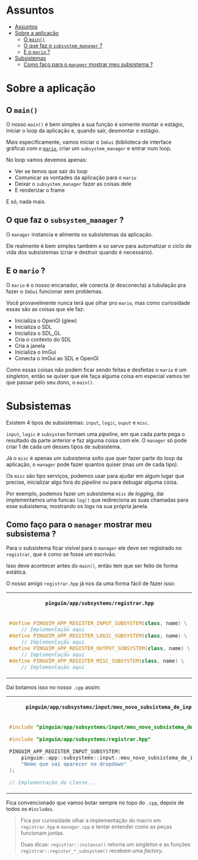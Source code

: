 # Assuntos

- [Assuntos](#assuntos)
- [Sobre a aplicação](#sobre-a-aplicação)
  - [O `main()`](#o-main)
  - [O que faz o `subsystem_manager` ?](#o-que-faz-o-subsystem_manager-)
  - [E o `mario` ?](#e-o-mario-)
- [Subsistemas](#subsistemas)
  - [Como faço para o `manager` mostrar meu subsistema ?](#como-faço-para-o-manager-mostrar-meu-subsistema-)

# Sobre a aplicação

## O `main()`

O nosso `main()` é bem simples a sua função é somente montar
o estágio, iniciar o loop da aplicação e, quando sair,
desmontar o estágio.

Mais especificamente, vamos iniciar o `ImGui` (biblioteca de
interface gráfica) com o [`mario`](#mario-), criar um
`subsystem_manager` e entrar num loop.

No loop vamos devemos apenas:
- Ver se temos que sair do loop
- Comunicar as vontades da aplicação para o `mario`
- Deixar o `subsystem_manager` fazer as coisas dele
- E renderizar o frame

E só, nada mais.

## O que faz o `subsystem_manager` ?

O `manager` instancia e alimenta os subsistemas da aplicação.

Ele realmente é bem simples também e so serve para automatizar
o ciclo de vida dos subsistemas (criar e destruir quando é
necessário).

## E o `mario` ?

O `mario` é o nosso encanador, ele conecta (e desconecta) a
tubulação pra fazer o `ImGui` funcionar sem problemas.

Você provavelmente nunca terá que olhar pro `mario`, mas como
curiosidade essas são as coisas que ele faz:
- Inicializa o OpenGl (glew)
- Inicializa o SDL
- Inicializa o SDL_GL
- Cria o contexto do SDL
- Cria a janela
- Inicializa o ImGui
- Conecta o ImGui ao SDL e OpenGl
  
Como essas coisas não podem ficar sendo feitas e desfeitas
o `mario` é um *singleton*, então se quiser que ele faça alguma
coisa em especial vamos ter que passar pelo seu dono, o `main()`.

# Subsistemas

Existem 4 tipos de subsistemas: `input`, `logic`, `ouput` e
`misc`.

`input`, `logic` e `subsystem` formam uma *pipeline*, em que
cada parte pega o resultado da parte anterior e faz alguma coisa
com ele. O `manager` só pode criar 1 de cada um desses tipos de
subsistema.

Já o `misc` é apenas um subsistema solto que quer fazer parte do
loop da aplicação, o `manager` pode fazer quantos quiser (mas
um de cada tipo).

Os `misc` são tipo serviços, podemos usar para ajudar em algum
lugar que precise, inicializar algo fora do *pipeline* ou para
debugar alguma coisa.

Por exemplo, podemos fazer um subsistema `misc` de *logging*, dai
implementamos uma funcao `log()` que redireciona as suas chamadas
para esse subsistema, mostrando os *logs* na sua própria janela.

## Como faço para o `manager` mostrar meu subsistema ?

Para o subsistema ficar visível para o `manager` ele deve ser
registrado no `registrar`, que é como se fosse um escrivão.

Isso deve acontecer antes do `main()`, então tem que ser feito
de forma estática.

O nosso amigo `registrar.hpp` já nos da uma forma fácil de fazer isso:

<table>
<tr><th>

`pinguim/app/subsystems/registrar.hpp` 

</th></tr>
<tr><td>

```cpp
#define PINGUIM_APP_REGISTER_INPUT_SUBSYSTEM(class, name) \
    // Implementação aqui
#define PINGUIM_APP_REGISTER_LOGIC_SUBSYSTEM(class, name) \
    // Implementação aqui
#define PINGUIM_APP_REGISTER_OUTPUT_SUBSYSTEM(class, name) \
    // Implementação aqui
#define PINGUIM_APP_REGISTER_MISC_SUBSYSTEM(class, name) \
    // Implementação aqui
```

</tr></td>
</table>

Dai botamos isso no nosso `.cpp` assim:

<table>
<tr><th>

`pinguim/app/subsystems/input/meu_novo_subsistema_de_input.cpp`

</th></tr>
<tr><td>

```cpp
#include "pinguim/app/subsystems/input/meu_novo_subsistema_de_input.hpp"

#include "pinguim/app/subsystems/registrar.hpp"

PINGUIM_APP_REGISTER_INPUT_SUBSYSTEM(
    pinguim::app::subsystems::input::meu_novo_subsistema_de_input,
    "Nome que vai aparecer no dropdown"
);

// Implementação da classe...
```

</tr></td>
</table>

Fica convencionado que vamos botar sempre no topo do `.cpp`,
depois de todos os `#includes`.

> Fica por curiosidade olhar a implementação do macro em
> `registrar.hpp` e `manager.cpp` e tentar entender como
> as peças funcionam juntas.
>
> Duas dicas: `registrar::instance()` retorna um *singleton*
> e as funções `registrar::register_*_subsystem()` recebem
> uma *factory*.
